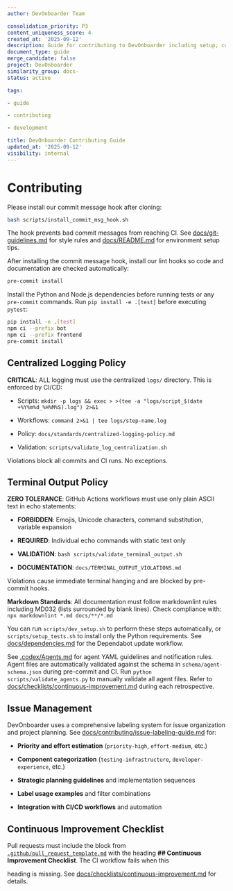```yaml
---
author: DevOnboarder Team

consolidation_priority: P3
content_uniqueness_score: 4
created_at: '2025-09-12'
description: Guide for contributing to DevOnboarder including setup, commit hooks, and quality standards
document_type: guide
merge_candidate: false
project: DevOnboarder
similarity_group: docs-
status: active

tags:

- guide

- contributing

- development

title: DevOnboarder Contributing Guide
updated_at: '2025-09-12'
visibility: internal
---
```


# Contributing

Please install our commit message hook after cloning:

```bash
bash scripts/install_commit_msg_hook.sh

```

The hook prevents bad commit messages from reaching CI. See [docs/git-guidelines.md](docs/git-guidelines.md) for style
rules and [docs/README.md](docs/README.md) for environment setup tips.

After installing the commit message hook, install our lint hooks so code and documentation are checked automatically:

```bash
pre-commit install

```

Install the Python and Node.js dependencies before running tests or any
`pre-commit` commands. Run `pip install -e .[test]` before executing `pytest`:

```bash
pip install -e .[test]
npm ci --prefix bot
npm ci --prefix frontend
pre-commit install

```

## Centralized Logging Policy

**CRITICAL**: ALL logging must use the centralized `logs/` directory. This is enforced by CI/CD:

- Scripts: `mkdir -p logs && exec > >(tee -a "logs/script_$(date +%Y%m%d_%H%M%S).log") 2>&1`

- Workflows: `command 2>&1 | tee logs/step-name.log`

- Policy: `docs/standards/centralized-logging-policy.md`

- Validation: `scripts/validate_log_centralization.sh`

Violations block all commits and CI runs. No exceptions.

## Terminal Output Policy

**ZERO TOLERANCE**: GitHub Actions workflows must use only plain ASCII text in echo statements:

- **FORBIDDEN**: Emojis, Unicode characters, command substitution, variable expansion

- **REQUIRED**: Individual echo commands with static text only

- **VALIDATION**: `bash scripts/validate_terminal_output.sh`

- **DOCUMENTATION**: `docs/TERMINAL_OUTPUT_VIOLATIONS.md`

Violations cause immediate terminal hanging and are blocked by pre-commit hooks.

**Markdown Standards**: All documentation must follow markdownlint rules including MD032 (lists surrounded by blank lines).
Check compliance with: `npx markdownlint *.md docs/**/*.md`

You can run `scripts/dev_setup.sh` to perform these steps automatically, or
`scripts/setup_tests.sh` to install only the Python requirements.
See [docs/dependencies.md](docs/dependencies.md) for the Dependabot update workflow.

See [.codex/Agents.md](.codex/Agents.md) for agent YAML guidelines and notification rules.
Agent files are automatically validated against the schema in `schema/agent-schema.json` during pre-commit and CI.
Run `python scripts/validate_agents.py` to manually validate all agent files.
Refer to [docs/checklists/continuous-improvement.md](docs/checklists/continuous-improvement.md) during each retrospective.

## Issue Management

DevOnboarder uses a comprehensive labeling system for issue organization and project planning.
See [docs/contributing/issue-labeling-guide.md](docs/contributing/issue-labeling-guide.md) for:

- **Priority and effort estimation** (`priority-high`, `effort-medium`, etc.)

- **Component categorization** (`testing-infrastructure`, `developer-experience`, etc.)

- **Strategic planning guidelines** and implementation sequences

- **Label usage examples** and filter combinations

- **Integration with CI/CD workflows** and automation

## Continuous Improvement Checklist

Pull requests must include the block from
[`.github/pull_request_template.md`](.github/pull_request_template.md) with the
heading **## Continuous Improvement Checklist**. The CI workflow fails when this

heading is missing. See
[docs/checklists/continuous-improvement.md](docs/checklists/continuous-improvement.md)
for details.
